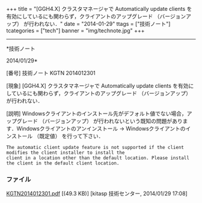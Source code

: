 ﻿+++
title = "[GGH4.X] クラスタマネージャで Automatically update clients を有効にしているにも関わらず，クライアントのアップグレード （バージョンアップ） が行われない．"
date = "2014-01-29"
ttags = ["技術ノート"]
tcategories = ["tech"]
banner = "img/technote.jpg"
+++

-----------------------------------------------------------------------------------------------------------------------------

*技術ノート

2014/01/29*


[番号]
技術ノート KGTN 2014012301

[現象]
[GGH4.X] クラスタマネージャで Automatically update clients
を有効にしているにも関わらず，クライアントのアップグレード
（バージョンアップ） が行われない．

[説明]
Windowsクライアントのインストール先がデフォルト値でない場合，アップグレード
（バージョンアップ）
が行われないという既知の問題があります．Windowsクライアントのアンインストール
→ Windowsクライアントのインストール （既定値） を行って下さい．

    The automatic client update feature is not supported if the client modifies the client installer to install the
    client in a location other than the default location. Please install the client in the default client location.


### ファイル

 
 


[KGTN2014012301.pdf](http://techreport.kitasp.net/attachments/download/1508/KGTN2014012301.pdf)
 [(49.3 KB)] [kitasp 技術センター, 2014/01/29
17:08]


 


 

